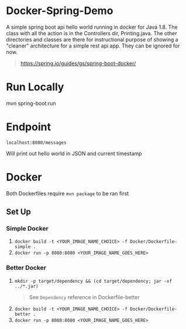 # Docker-Spring-Demo
A simple spring boot api hello world running in docker for Java 1.8. The class with all the action is in the Controllers dir, Printing.java.  The other directories and classes are there for instructional purpose of showing a "cleaner" architecture for a simple rest api app. They can be ignored for now.
> https://spring.io/guides/gs/spring-boot-docker/

# Run Locally
mvn spring-boot:run

# Endpoint
`localhost:8080/messages`

Will print out hello world in JSON and current timestamp

# Docker
Both Dockerfiles require `mvn package` to be ran first
## Set Up
### Simple Docker
1. `docker build -t <YOUR_IMAGE_NAME_CHOICE> -f Docker/Dockerfile-simple .`
1. `docker run -p 8080:8080 <YOUR_IMAGE_NAME_GOES_HERE>`

### Better Docker
1. `mkdir -p target/dependency && (cd target/dependency; jar -xf ../*.jar)`
    > See `Dependency` reference in Dockerfile-better
1. `docker build -t <YOUR_IMAGE_NAME_CHOICE> -f Docker/Dockerfile-better .`
2. `docker run -p 8080:8080 <YOUR_IMAGE_NAME_GOES_HERE>`

